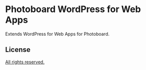 # Photoboard WordPress for Web Apps
Extends WordPress for Web Apps for Photoboard.


## License

[All rights reserved.](LICENSE.md)